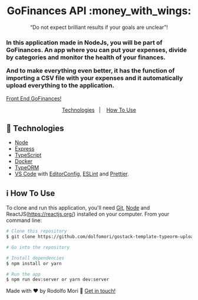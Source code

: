 
<h1 align="center">
GoFinances API :money_with_wings:
</h3>

<p align="center">“Do not expect brilliant results if your goals are unclear”!</blockquote>

<h3> 
  
In this application made in NodeJs, you will be part of GoFinances.
An app where you can put your expenses, divide by categories and monitor the health of your finances.

And to make everything even better, it has the function of importing a CSV file
with your expenses and it automatically upload everything to the application.

</h3>
  
  [Front End GoFinances!](https://github.com/dolfomori/template-reactjs-fundaments/)

  
<p align="center">
  <a href="#rocket-technologies">Technologies</a>&nbsp;&nbsp;&nbsp;|&nbsp;&nbsp;&nbsp;
  <a href="#information_source-how-to-use">How To Use</a>
</p>

## :rocket: Technologies

- [Node](https://reactjs.org/)
- [Express](https://github.com/axios/axios)
- [TypeScript](https://www.typescriptlang.org/)
- [Docker](https://www.docker.com/)
- [TypeORM](https://typeorm.io/#/)
- [VS Code](https://code.visualstudio.com/) with [EditorConfig](https://editorconfig.org/), [ESLint](https://eslint.org/) and [Prettier](https://prettier.io/).

## :information_source: How To Use

To clone and run this application, you'll need [Git](https://git-scm.com), [Node](https://nodejs.org) and ReactJS(https://reactjs.org/) installed on your computer. From your command line:

```bash
# Clone this repository
$ git clone https://github.com/dolfomori/gostack-template-typeorm-upload.git

# Go into the repository

# Install dependencies
$ npm install or yarn

# Run the app
$ npm run dev:server or yarn dev:server

```


Made with ♥ by Rodolfo Mori :wave: [Get in touch!](https://www.linkedin.com/in/rodolfomori/)
